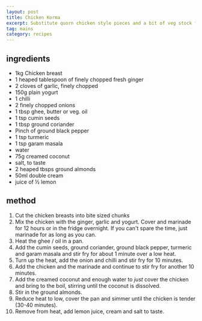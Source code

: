```yaml
---
layout: post
title: Chicken Korma
excerpt: Substitute quorn chicken style pieces and a bit of veg stock for a vegetarian version
tag: mains
category: recipes
---
```


## ingredients

* 1kg Chicken breast
* 1 heaped tablespoon of finely chopped fresh ginger
* 2 cloves of garlic, finely chopped
* 150g plain yogurt
* 1 chilli
* 2 finely chopped onions
* 1 tbsp ghee, butter or veg. oil
* 1 tsp cumin seeds
* 1 tbsp ground coriander
* Pinch of ground black pepper
* 1 tsp turmeric
* 1 tsp garam masala
* water
* 75g creamed coconut
* salt, to taste
* 2 heaped tbsps ground almonds
* 50ml double cream
* juice of &frac12; lemon

## method

1. Cut the chicken breasts into bite sized chunks
2. Mix the chicken with the ginger, garlic and yogurt. Cover and marinade for 12 hours or in the fridge overnight. If you can't spare the time, just marinade for as long as you can.
3. Heat the ghee / oil in a pan.
4. Add the cumin seeds, ground coriander, ground black pepper, turmeric and garam masala and stir fry for about 1 minute over a low heat.
5. Turn up the heat, add the onion and chilli and stir fry for 10 minutes.
6. Add the chicken and the marinade and continue to stir fry for another 10 minutes.
7. Add the creamed coconut and enough water to *just* cover the chicken and bring to the boil, stirring until the coconut is dissolved.
8. Stir in the ground almonds.
9. Reduce heat to low, cover the pan and simmer until the chicken is tender (30-40 minutes).
10. Remove from heat, add lemon juice, cream and salt to taste.
